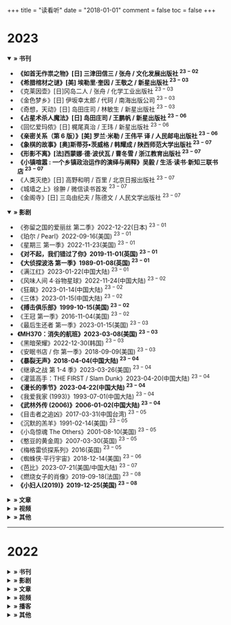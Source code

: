 +++
title = "读看听"
date = "2018-01-01"
comment = false
toc = false
+++

# 2023

<details open>
  <summary><b>» 书刊</b></summary>

- **《如首无作祟之物》[日] 三津田信三 / 张舟 / 文化发展出版社 $^{23-02}$**
- **《希腊棺材之谜》[美] 埃勒里·奎因 / 王敬之 / 新星出版社 $^{23-03}$**
- 《克莱因壶》[日]冈岛二人 / 张舟 / 化学工业出版社 $^{23-03}$
- 《金色梦乡》[日] 伊坂幸太郎 / 代珂 / 南海出版公司 $^{23-03}$
- 《奇想，天动》[日] 岛田庄司 / 林敏生 / 新星出版社 $^{23-03}$
- **《占星术杀人魔法》[日] 岛田庄司 / 王鹏帆 / 新星出版社 $^{23-06}$**
- 《回忆爱玛侬》[日] 梶尾真治 / 王玮 / 新星出版社 $^{23-06}$
- **《亲密关系（第 6 版）》[美] 罗兰·米勒 / 王伟平 译 / 人民邮电出版社 $^{23-06}$**
- **《象棋的故事》[奥]斯蒂芬•茨威格 / 韩耀成 / 陕西师范大学出版社 $^{23-07}$**
- **《形影不离》[法]西蒙娜·德·波伏瓦 / 曹冬雪 / 浙江教育出版社 $^{23-07}$**
- **《小镇喧嚣 : 一个乡镇政治运作的演绎与阐释》吴毅 / 生活·读书·新知三联书店 $^{23-07}$**
- 《人类灭绝》[日] 高野和明 / 百里 / 北京日报出版社 $^{23-07}$
- 《城墙之上》徐翀 / 微信读书首发 $^{23-07}$
- 《金阁寺》[日] 三岛由纪夫 / 陈德文 / 人民文学出版社 $^{23-07}$

</details>

<details open>
  <summary><b>» 影剧</b></summary>

- 《弥留之国的爱丽丝 第二季》2022-12-22(日本) $^{23-01}$
- 《珀尔 / Pearl》2022-09-16(美国) $^{23-01}$
- 《星期三 第一季》2022-11-23(美国) $^{23-01}$
- **《对不起，我们错过了你》2019-11-01(英国) $^{23-01}$**
- **《大侦探波洛 第一季》1989-01-08(英国) $^{23-01}$**
- 《满江红》2023-01-22(中国大陆) $^{23-01}$
- 《风味人间 4·谷物星球》2022-11-24(中国大陆) $^{23-02}$
- 《狂飙》2023-01-14(中国大陆) $^{23-02}$
- 《三体》2023-01-15(中国大陆) $^{23-02}$
- **《搏击俱乐部》1999-10-15(美国) $^{23-02}$**
- 《王冠 第一季》2016-11-04(美国) $^{23-02}$
- 《最后生还者 第一季》2023-01-15(美国) $^{23-03}$
- **《MH370：消失的航班》2023-03-08(美国) $^{23-03}$**
- 《黑暗荣耀》2022-12-30(韩国) $^{23-03}$
- 《安眠书店 / 你 第一季》2018-09-09(美国) $^{23-03}$
- **《暴裂无声》2018-04-04(中国大陆) $^{23-04}$**
- 《继承之战 第 1-4 季》2023-03-26(美国) $^{23-04}$
- 《灌篮高手：THE FIRST / Slam Dunk》2023-04-20(中国大陆) $^{23-04}$
- **《漫长的季节》2023-04-22(中国大陆) $^{23-04}$**
- 《我爱我家 (1993)》1993-07-01(中国大陆) $^{23-04}$
- **《武林外传 (2006)》2006-01-02(中国大陆) $^{23-04}$**
- 《目击者之追凶》2017-03-31(中国台湾) $^{23-05}$
- 《沉默的羔羊》1991-02-14(美国) $^{23-05}$
- 《小岛惊魂 The Others》2001-08-10(美国) $^{23-05}$
- 《憨豆的黄金周》2007-03-30(英国) $^{23-05}$
- 《梅格雷侦探系列》2016(英国) $^{23-05}$
- 《蜘蛛侠·平行宇宙》2018-12-14(美国) $^{23-06}$
- 《芭比》2023-07-21(美国/中国大陆) $^{23-07}$
- 《燃烧女子的肖像》2019-09-18(法国) $^{23-08}$
- **《小妇人(2019)》2019-12-25(美国) $^{23-08}$**

</details>

<details>
  <summary><b>» 文章</b></summary>

- [淺談 Atomic CSS 的發展背景與 Tailwind CSS](https://blog.huli.tw/2022/05/23/atomic-css-and-tailwind-css/)
- [史上最全 SSH 暗黑技巧详解](https://plantegg.github.io/2019/06/02/%E5%8F%B2%E4%B8%8A%E6%9C%80%E5%85%A8_SSH_%E6%9A%97%E9%BB%91%E6%8A%80%E5%B7%A7%E8%AF%A6%E8%A7%A3--%E6%94%B6%E8%97%8F%E4%BF%9D%E5%B9%B3%E5%AE%89/)
- [Harvard CS197: AI Research Experiences](https://docs.google.com/document/d/1uvAbEhbgS_M-uDMTzmOWRlYxqCkogKRXdbKYYT98ooc)

</details>

<details>
  <summary><b>» 视频</b></summary>

- [Learn Tailwind CSS – Course for Beginners](https://www.youtube.com/watch?v=ft30zcMlFao)
- [南京大学 2022 操作系统 - 蒋炎岩](https://www.bilibili.com/video/BV1Cm4y1d7Ur)
- [CSAPP - 深入理解计算机系统](https://space.bilibili.com/354767108/channel/collectiondetail?sid=373847&ctype=0 "九曲阑干")

</details>

<details>
  <summary><b>» 其他</b></summary>

- **Somebody：**[医痴](https://www.youtube.com/channel/UCR2f5HSx_E06HK6LzSzQQ5g/videos)、
- 《[财新周刊](https://weekly.caixin.com/)》、《[第一财经](https://www.cbnweek.com/#/read)》、《[三联生活周刊](https://www.lifeweek.com.cn/)》、《[小鸟文学](https://apps.apple.com/cn/app/%e5%b0%8f%e9%b8%9f%e6%96%87%e5%ad%a6/id1541992205?mt=8)》
- 《[Bloomberg](https://www.bloomberg.com)》、《[The Economist](https://www.economist.com/)》

</details>

---

# 2022

<details>
  <summary><b>» 书刊</b></summary>

- **《挽救计划》[美] 安迪·威尔 / 耿辉 / 译林出版社**
- 《雕塑家》[美] 斯科特·麦克劳德 编绘 / 孙侃 / 湖南美术出版社
- **《献给阿尔吉侬的花束》[美] 丹尼尔·凯斯 / 陈澄和 / 广西师范大学出版社**
- 《跨越边界的社区》项飙 / 新知三联书店
- 《把自己作为方法》项飙、吴琦 / 上海文艺出版社
- 《大医·破晓篇》马伯庸 / 上海文艺出版社
- **《房思琪的初恋乐园》林奕含 / 北京联合出版公司**
- 《夹边沟记事》杨显惠 / 上海文艺出版社
- 《定西孤儿院》杨显惠 / 花城出版社
- 《甘南纪事》杨显惠 / 花城出版社
- **《漫长的告别》[美] 雷蒙德·钱德勒 / 姚向辉 / 海南出版社**
- 《电锯人》[日] 藤本树 / 漫画
- **《沉默的大多数》王小波 / 中国青年出版社**
- **《我的精神家园》王小波 / 中国青年出版社**
- **《爱你就像爱生命》王小波 / 李银河 / 上海锦绣文章出版社**

</details>

<details>
  <summary><b>» 影剧</b></summary>

- **《控方证人》1982-12-04(美国)**
- 《不要抬头》2021-12-24(美国网络)
- 《遗传厄运》2018-06-08(美国)
- 《美味毒妇》2013-01-16(法国)
- 《历史系男生》2006-10-13(英国)
- 《烈日灼心》2015-08-27(中国大陆)
- **《万箭穿心》2012-11-16(中国大陆)**
- 《你可曾见过萤火虫？》2021-04-09(土耳其)
- 《花束般的恋爱》2021-01-29(日本)
- **《人生第二次》2022-05-19(中国大陆)**
- 《一年一度喜剧大赛》2021-10-15(中国大陆)
- 《沙丘》2021-10-22(美国/中国大陆)
- **《1 公升的泪》2005-10-11(日本)**
- 《健听女孩》2021-08-13(美国网络)
- 《云上的日子》1995-10-27(意大利)
- 《精灵旅社》2012-09-28(美国)
- 《精灵旅社 2》2015-09-25(美国)
- 《精灵旅社 4：变身大冒险》2022-01-14(美国网络)
- 《隐入尘烟》2022-07-08(中国大陆)
- **《利兹与青鸟》2018-04-21(日本)**
- 《士兵之歌》1959-12-01(苏联)
- 《乌龙山伯爵》开心麻花舞台剧
- 《万里归途》2022-09-30(中国大陆)
- 《布达佩斯大饭店》2014-03-28(美国)
- 《土拨鼠之日》1993-02-12(美国)
- **《陽光普照》2019-11-01(中国台湾)**
- 《侧耳倾听》1995-07-15(日本)
- 《E.T.外星人》1982-06-11(美国)
- 《西线无战事》2022-09-29(德国)
- 《一九四二》2012-11-29(中国大陆)
- **《菊次郎の夏》1999-06-05(日本)**
- 《狩猎》2013-01-10(丹麦)
- 《殡棺》2015-10-16(中国大陆)
- **《憨豆先生》1990-01-01(英国)**
- 《魔法咪路咪路》2002-04-06(日本)
- 《遥望南方的童年》2007(中国大陆)
- 《摇曳露营 剧场版》2022-07-01(日本)
- **《新世界》2013-02-21(韩国)**
- 《沦落人》2019-04-11(中国香港)
- 《弥留之国的爱丽丝 第一季》2020-12-10(日本)
- 《间谍过家家》2022-04-09(日本)
- **《狐狸与我》2007-12-12(法国)**

</details>

<details>
  <summary><b>» 文章</b></summary>

- [财新 | 2021 年最具影响力的 21 件事](https://datanews.caixin.com/interactive/2021/2021final/)
- [关于 Type-C / 雷电 3 接口的科普（上）](https://zhuanlan.zhihu.com/p/101434503)
- [关于 Type-C / 雷电 3 接口的科普（下）](https://zhuanlan.zhihu.com/p/101486153)
- [五天剥夺理性，解密洗脑培训的千层套路](https://mp.weixin.qq.com/s/F4sQ6GOxONr--JBA5Y2EMA)
- [医院做的这些「拍片」检查，你可以多了解一点](https://sspai.com/post/67474)
- [Breiman 访谈录 |《统计建模：两种文化》20 周年纪念](https://mp.weixin.qq.com/s?__biz=MjM5NDQ3NTkwMA==&mid=2650148161&idx=1&sn=ab1d9a8c504389c6d53f6f749fa865cb)
- [SQL Style Guide](https://www.sqlstyle.guide/)
- [让 YAML 变得像它看起来一样简单](https://linux.cn/article-13842-1.html)
- [新冠肺炎的经济学分析：病死率的因果识别与防控的机会成本](https://archive.ph/KLusN)
- [How Xi Rewrote China’s Rulebook to Build the Party Around Himself](https://www.bloomberg.com/graphics/2022-china-national-party-congress-xi-rules/?leadSource=uverify%20wall)
- [How Xi’s Shakeup Shattered Decades of Succession Rules in China](https://www.bloomberg.com/graphics/2022-china-party-congress-xi-new-leaders/?ai=eyJpc1N1YnNjcmliZWQiOnRydWUsImFydGljbGVSZWFkIjpmYWxzZSwiYXJ0aWNsZUNvdW50IjowLCJ3YWxsSGVpZ2h0IjoxfQ==)

</details>

<details>
  <summary><b>» 视频</b></summary>

- [中岛美雪 · 2007 歌旅演唱会](https://www.bilibili.com/video/BV1uK411P7JE)
- [中岛美雪 · 2016 一会演唱会](https://www.bilibili.com/video/BV144411i7mb)
- [选投影仪：从入门到精通，3000 元 10 款横评](https://www.bilibili.com/video/BV13L4y1n7WQ/?share_source=copy_web&vd_source=dfeb89feb5ee367d116e92e86e0834fd "先看测评")
- [Vercel 与 Next.js：开源全明星团队背后的商业逻辑｜ Monetizing  Source](https://www.bilibili.com/video/BV1gR4y1u76v)
- [Git 基本原理介绍](https://youtube.com/playlist?list=PLfQqWeOCIH4BXVnYaPgjR9_f8YF3WNAz0 "麦兜搞 IT")
- [Hugo - Static Site Generator | Tutorial](https://youtube.com/playlist?list=PLLAZ4kZ9dFpOnyRlyS-liKL5ReHDcj4G3 "Mike Dane")
- [北大肖臻 - 区块链技术与应用](http://zhenxiao.com/blockchain/ "北京大学 - 肖臻")
- [CS50P](https://youtube.com/playlist?list=PLhQjrBD2T3817j24-GogXmWqO5Q5vYy0V "Harvard Courses")、[尚硅谷 Vue2.0+Vue3.0 全套教程](https://www.bilibili.com/video/BV1Zy4y1K7SH)

</details>

<details>
  <summary><b>» 播客</b></summary>

- **声音发掘：**[不在场](https://buzaichang.xyz/)
- **读书分享：**[文化有限](https://www.xiaoyuzhoufm.com/podcast/5e4515bd418a84a046e2b11a)
- **技术编程：**[枫言枫语](https://fyfy.fm/)、[ByteTalk](https://bytetalk.fm/)
- **泛文讲谈：**[四季办公室](https://siji.typlog.io/)、[螺丝在拧紧](https://www.xiaoyuzhoufm.com/podcast/6038445497d1b2c8c42d29ba)
- **社论观察：**[东亚观察局](https://www.xiaoyuzhoufm.com/podcast/5e9a4e25418a84a046bc6156)、[不明白播客](https://www.bumingbai.net/)、[The Prince - The Economist](https://www.economist.com/theprincepod)
- **商业分析：**[三五环](https://www.xiaoyuzhoufm.com/podcast/5e280fab418a84a0461faa3c)、[乱翻书](https://www.xiaoyuzhoufm.com/podcast/61358d971c5d56efe5bcb5d2)、[疯投圈](https://crazy.capital/)、[硅谷 101](https://sv101.fireside.fm/)、[商业 WHY 酱](https://msbussinesswhy.fireside.fm/)、[商业就是这样](https://thatisbiz.fireside.fm/)
- **闲聊讨论：**[限时肤浅](https://www.xiaoyuzhoufm.com/podcast/5f56592d83c34e85dd9b6d53)、[不叁不肆](https://dao.fm/%E4%B8%8D%E5%8F%81%E4%B8%8D%E8%82%86/)、[展开讲讲](https://www.xiaoyuzhoufm.com/podcast/5e280faa418a84a0461f9bfb)、[日谈公园](https://www.xiaoyuzhoufm.com/podcast/5e280faa418a84a0461f9ad8)、[不把天聊 si](https://www.xiaoyuzhoufm.com/podcast/60de960e82b7520df0026844)、[跟宇宙结婚](https://www.xiaoyuzhoufm.com/podcast/5e284c39418a84a046263d8a)、[你吃香菜吗](https://www.xiaoyuzhoufm.com/podcast/62ce4812b94ef3c7f6c71f93)、[谐星聊天会](https://www.xiaoyuzhoufm.com/podcast/5e280fa7418a84a0461f912b)

</details>

<details>
  <summary><b>» 其他</b></summary>

- **RSS/Newsletter：**[Yihui Xie | 谢益辉](https://yihui.org/)、[Pseudoyu | Yu Zhang](https://www.pseudoyu.com/zh/)、[文字森林 | 天仙子](https://tianxianzi.me/)、[好工具周刊](https://bestxtools.zhubai.love/)、[科技爱好者周刊](https://www.ruanyifeng.com/blog/)、[人民日报重要言论库](http://opinion.people.com.cn/GB/8213/49160/)、[CDT 周报](https://chinadigitaltimes.net/chinese/weekly-digest)、[有据 | 国际新闻事实核查](https://chinafactcheck.com/)、[知识分子](http://zhishifenzi.com/)、[Logseq Blog](https://blog.logseq.com)、[Medium weekly digest](https://medium.com/)、[R Weekly](https://rweekly.org/)
- **Bilibili：**[爱跳绳的鲁西西](https://space.bilibili.com/383458566)、[小平爱爬墙](https://space.bilibili.com/407978871/)、[陈一枝你坐下](https://space.bilibili.com/1937416537)、[彭世职业培训学校](https://space.bilibili.com/1433760771)、[小约翰可汗](https://space.bilibili.com/23947287)、[吸奇侠](https://space.bilibili.com/414350632)、[DuDu 杜银玲](https://space.bilibili.com/355324923)
- **Youtube：**[幻海航行](https://www.youtube.com/channel/UCp1nO1bgVwks9b5EhKQGVag/videos)、[眼见为识](https://www.youtube.com/channel/UChASrP18ZKeWic0wA3E08Pg/videos)、[御坂美琴](https://www.youtube.com/channel/UCNUS6e1M0eUIv1F88kxRJ-g/playlists)、[睡前消息](https://www.youtube.com/channel/UCR4U_q_MojVVqYnawAVlryw/videos)、[医痴的木头屋](https://www.youtube.com/channel/UCR2f5HSx_E06HK6LzSzQQ5g/videos)、[李永乐老师](https://www.youtube.com/channel/UCSs4A6HYKmHA2MG_0z-F0xw/videos)、[老雷](https://www.youtube.com/channel/UCT3YvT4kdEiJ3up3PINhyQQ/videos)、[Simone Giertz](https://www.youtube.com/channel/UC3KEoMzNz8eYnwBC34RaKCQ/videos)、[StatQuest with Josh Starmer](https://www.youtube.com/channel/UCtYLUTtgS3k1Fg4y5tAhLbw/videos)、[zedstatistics](https://www.youtube.com/c/zedstatistics/videos)

</details>
